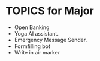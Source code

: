 # TOPICS for Major

* Open Banking
* Yoga AI assistant.
* Emergency Message Sender.
* Formfilling bot
* Write in air marker
